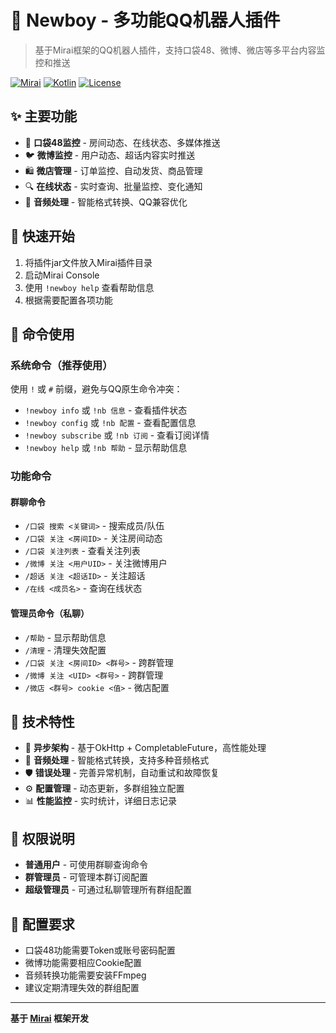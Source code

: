 # 🤖 Newboy - 多功能QQ机器人插件

> 基于Mirai框架的QQ机器人插件，支持口袋48、微博、微店等多平台内容监控和推送

[![Mirai](https://img.shields.io/badge/Mirai-2.16.0-blue)](https://github.com/mamoe/mirai)
[![Kotlin](https://img.shields.io/badge/Kotlin-2.0+-purple)](https://kotlinlang.org/)
[![License](https://img.shields.io/badge/License-MIT-green)](LICENSE)

## ✨ 主要功能

- 📱 **口袋48监控** - 房间动态、在线状态、多媒体推送
- 🐦 **微博监控** - 用户动态、超话内容实时推送
- 🛍️ **微店管理** - 订单监控、自动发货、商品管理
- 🔍 **在线状态** - 实时查询、批量监控、变化通知
- 🎵 **音频处理** - 智能格式转换、QQ兼容优化

## 🚀 快速开始

1. 将插件jar文件放入Mirai插件目录
2. 启动Mirai Console
3. 使用 `!newboy help` 查看帮助信息
4. 根据需要配置各项功能

## 💬 命令使用

### 系统命令（推荐使用）

使用 `!` 或 `#` 前缀，避免与QQ原生命令冲突：

- `!newboy info` 或 `!nb 信息` - 查看插件状态
- `!newboy config` 或 `!nb 配置` - 查看配置信息
- `!newboy subscribe` 或 `!nb 订阅` - 查看订阅详情
- `!newboy help` 或 `!nb 帮助` - 显示帮助信息

### 功能命令

#### 群聊命令
- `/口袋 搜索 <关键词>` - 搜索成员/队伍
- `/口袋 关注 <房间ID>` - 关注房间动态
- `/口袋 关注列表` - 查看关注列表
- `/微博 关注 <用户UID>` - 关注微博用户
- `/超话 关注 <超话ID>` - 关注超话
- `/在线 <成员名>` - 查询在线状态

#### 管理员命令（私聊）
- `/帮助` - 显示帮助信息
- `/清理` - 清理失效配置
- `/口袋 关注 <房间ID> <群号>` - 跨群管理
- `/微博 关注 <UID> <群号>` - 跨群管理
- `/微店 <群号> cookie <值>` - 微店配置

## 🔧 技术特性

- 🚀 **异步架构** - 基于OkHttp + CompletableFuture，高性能处理
- 🎵 **音频处理** - 智能格式转换，支持多种音频格式
- 🛡️ **错误处理** - 完善异常机制，自动重试和故障恢复
- ⚙️ **配置管理** - 动态更新，多群组独立配置
- 📊 **性能监控** - 实时统计，详细日志记录

## 👥 权限说明

- **普通用户** - 可使用群聊查询命令
- **群管理员** - 可管理本群订阅配置
- **超级管理员** - 可通过私聊管理所有群组配置

## 📝 配置要求

- 口袋48功能需要Token或账号密码配置
- 微博功能需要相应Cookie配置
- 音频转换功能需要安装FFmpeg
- 建议定期清理失效的群组配置

---

**基于 [Mirai](https://github.com/mamoe/mirai) 框架开发**
